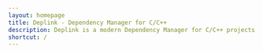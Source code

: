```yaml
---
layout: homepage
title: Deplink - Dependency Manager for C/C++
description: Deplink is a modern Dependency Manager for C/C++ projects with a powerful possibilities hidden behind the simple file.
shortcut: /
---
```

